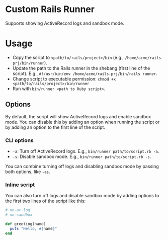 # Custom Rails Runner

Supports showing ActiveRecord logs and sandbox mode.

# Usage

* Copy the script to `<path/to/rails/project>/bin` (e.g., `/home/acme/rails-prj/bin/runner`).
* Update the path to the Rails runner in the shebang (first line of the script). E.g., `#!/usr/bin/env /home/acme/rails-prj/bin/rails runner`.
* Change script to executable permission: `chmod +x <path/to/rails/project>/bin/runner` 
* Run with `bin/runner <path to Ruby script>`.

## Options

By default, the script will show ActiveRecord logs and enable sandbox mode. You can disable this by adding an option when running the script or by adding an option to the first line of the script.

### CLI options

* `-a`: Turn off ActiveRecord logs. E.g., `bin/runner path/to/script.rb -a`.
* `-s`: Disable sandbox mode. E.g., `bin/runner path/to/script.rb -s`.

You can combine turning off logs and disabling sandbox mode by passing both options, like `-as`.

### Inline script

You can also turn off logs and disable sandbox mode by adding options to the first two lines of the script like this:

```rb
# no-ar-log
# no-sandbox

def greeting(name)
  puts "Hello, #{name}"
end
```
